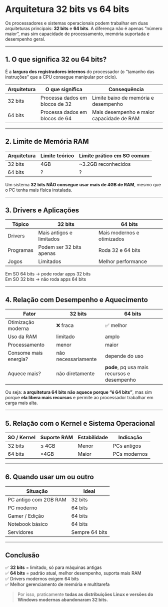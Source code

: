 # Arquitetura 32 bits vs 64 bits

Os processadores e sistemas operacionais podem trabalhar em duas arquiteturas principais: **32 bits** e **64 bits**. A diferença não é apenas “número maior”, mas sim capacidade de processamento, memória suportada e desempenho geral.

---

## 1. O que significa 32 ou 64 bits?

É a **largura dos registradores internos** do processador (o “tamanho das instruções” que a CPU consegue manipular por ciclo).

| Arquitetura | O que significa | Consequência |
|-------------|------------------|--------------|
| 32 bits     | Processa dados em blocos de 32 | Limite baixo de memória e desempenho |
| 64 bits     | Processa dados em blocos de 64 | Mais desempenho e maior capacidade de RAM |

---

## 2. Limite de Memória RAM

| Arquitetura | Limite teórico | Limite prático em SO comum |
|-------------|----------------|-----------------------------|
| 32 bits     | 4GB             | ~3.2GB reconhecidos          |
| 64 bits     | ? |  ? |

Um sistema **32 bits NÃO consegue usar mais de 4GB de RAM**, mesmo que o PC tenha mais física instalada.

---

## 3. Drivers e Aplicações

| Tópico       | 32 bits                      | 64 bits                          |
|--------------|------------------------------|----------------------------------|
| Drivers      | Mais antigos e limitados     | Mais modernos e otimizados       |
| Programas    | Podem ser 32 bits apenas     | Roda 32 e 64 bits                |
| Jogos        | Limitados                    | Melhor performance               |

Em SO 64 bits → pode rodar apps 32 bits  
Em SO 32 bits → não roda apps 64 bits

---

## 4. Relação com Desempenho e Aquecimento

| Fator | 32 bits | 64 bits |
|------|----------|---------|
| Otimização moderna | ❌ fraca | ✅ melhor |
| Uso da RAM | limitado | amplo |
| Processamento | menor | maior |
| Consome mais energia? | não necessariamente | depende do uso |
| Aquece mais? | não diretamente | **pode**, pq usa mais recursos e desempenho |

Ou seja: **a arquitetura 64 bits não aquece porque “é 64 bits”**, mas sim porque **ela libera mais recursos** e permite ao processador trabalhar em carga mais alta.

---

## 5. Relação com o Kernel e Sistema Operacional

| SO / Kernel | Suporte RAM | Estabilidade | Indicação |
|-------------|-------------|--------------|-----------|
| 32 bits     | ≤ 4GB       | Menor        | PCs antigos |
| 64 bits     |  >4GB       | Maior        | PCs modernos |

---

## 6. Quando usar um ou outro

| Situação | Ideal |
|----------|-------|
| PC antigo com 2GB RAM | 32 bits |
| PC moderno | 64 bits |
| Gamer / Edição | 64 bits |
| Notebook básico | 64 bits |
| Servidores | Sempre 64 bits |

---

## Conclusão

✅ **32 bits** = limitado, só para máquinas antigas  
✅ **64 bits** = padrão atual, melhor desempenho, suporta mais RAM  
✅ Drivers modernos exigem 64 bits  
✅ Melhor gerenciamento de memória e multitarefa

> Por isso, praticamente **todas as distribuições Linux e versões do Windows modernas abandonaram 32 bits.**

